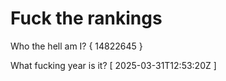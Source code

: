 # Fuck the rankings

Who the hell am I?
{ 14822645 }

What fucking year is it?
[ 2025-03-31T12:53:20Z ]
